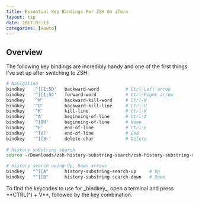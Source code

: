 ```yaml
---
title: Essential Key Bindings For ZSH On iTerm
layout: tip
date: 2017-03-13
categories: [Howto]
---
```


## Overview

The following key bindings are incredibly handy and one of the first things I've set up after switching to ZSH:

```bash
# Navigation
bindkey   '^[[1;5D'   backward-word          # Ctrl-Left arrow
bindkey   '^[[1;5C'   forward-word           # Ctrl-Right arrow
bindkey   '^W'        backward-kill-word     # Ctrl-W
bindkey   '^U'        backward-kill-line     # Ctrl-U
bindkey   '^K'        kill-line              # Ctrl-K
bindkey   '^A'        beginning-of-line      # Ctrl-A
bindkey   '^[OH'      beginning-of-line      # Home
bindkey   '^E'        end-of-line            # Ctrl-E
bindkey   '^[OF'      end-of-line            # End
bindkey   '^[[3~'     delete-char            # Delete 
  
# History substring search
source ~/Downloads/zsh-history-substring-search/zsh-history-substring-search.zsh

# History search using Up, Down arrows
bindkey   "^[[A"      history-substring-search-up     # Up
bindkey   "^[[B"      history-substring-search-down   # Down
```

<div class="box-note">
To find the keycodes to use for _bindkey_, open a terminal and press **CTRL(^) + V**, followed by the key combination. 
</div>
